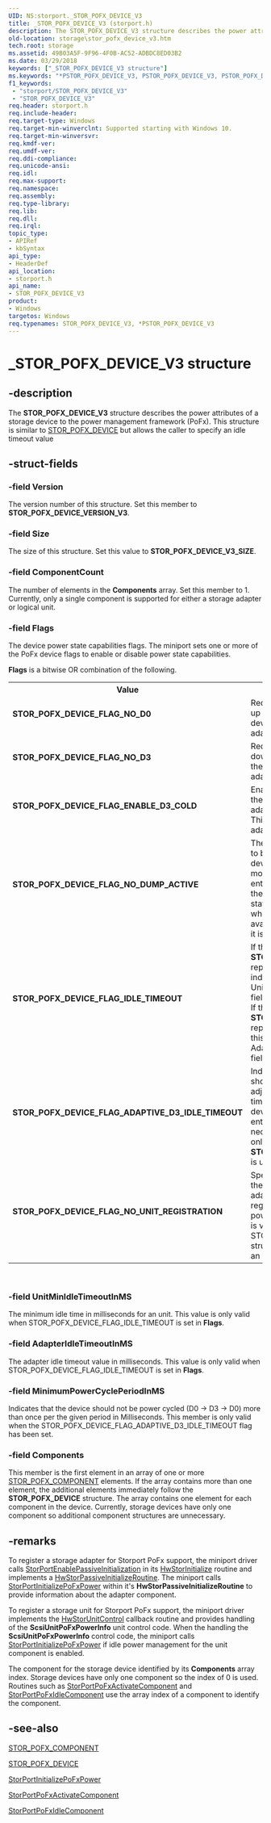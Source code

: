 ```yaml
---
UID: NS:storport._STOR_POFX_DEVICE_V3
title: _STOR_POFX_DEVICE_V3 (storport.h)
description: The STOR_POFX_DEVICE_V3 structure describes the power attributes of a storage device to the power management framework (PoFx).
old-location: storage\stor_pofx_device_v3.htm
tech.root: storage
ms.assetid: 49B03A5F-9F96-4F0B-AC52-ADBDC8ED03B2
ms.date: 03/29/2018
keywords: ["_STOR_POFX_DEVICE_V3 structure"]
ms.keywords: "*PSTOR_POFX_DEVICE_V3, PSTOR_POFX_DEVICE_V3, PSTOR_POFX_DEVICE_V3 structure pointer [Storage Devices], STOR_POFX_DEVICE_FLAG_ADAPTIVE_D3_IDLE_TIMEOUT, STOR_POFX_DEVICE_FLAG_ENABLE_D3_COLD, STOR_POFX_DEVICE_FLAG_IDLE_TIMEOUT, STOR_POFX_DEVICE_FLAG_NO_D0, STOR_POFX_DEVICE_FLAG_NO_D3, STOR_POFX_DEVICE_FLAG_NO_DUMP_ACTIVE, STOR_POFX_DEVICE_FLAG_NO_UNIT_REGISTRATION, STOR_POFX_DEVICE_V3, STOR_POFX_DEVICE_V3 structure [Storage Devices], _STOR_POFX_DEVICE_V3, storage.stor_pofx_device_v3, storport/PSTOR_POFX_DEVICE_V3, storport/STOR_POFX_DEVICE_V2"
f1_keywords:
 - "storport/STOR_POFX_DEVICE_V3"
 - "STOR_POFX_DEVICE_V3"
req.header: storport.h
req.include-header: 
req.target-type: Windows
req.target-min-winverclnt: Supported starting with Windows 10.
req.target-min-winversvr: 
req.kmdf-ver: 
req.umdf-ver: 
req.ddi-compliance: 
req.unicode-ansi: 
req.idl: 
req.max-support: 
req.namespace: 
req.assembly: 
req.type-library: 
req.lib: 
req.dll: 
req.irql: 
topic_type:
- APIRef
- kbSyntax
api_type:
- HeaderDef
api_location:
- storport.h
api_name:
- STOR_POFX_DEVICE_V3
product:
- Windows
targetos: Windows
req.typenames: STOR_POFX_DEVICE_V3, *PSTOR_POFX_DEVICE_V3
---
```


# _STOR_POFX_DEVICE_V3 structure


## -description


The <b>STOR_POFX_DEVICE_V3</b> structure describes the power attributes of a storage device to the power management framework (PoFx). This structure is similar to <a href="https://docs.microsoft.com/windows-hardware/drivers/ddi/storport/ns-storport-_stor_pofx_device">STOR_POFX_DEVICE</a> but allows the caller to specify an idle timeout value


## -struct-fields




### -field Version

The version number of this structure. Set this member to <b>STOR_POFX_DEVICE_VERSION_V3</b>.


### -field Size

The size of this structure. Set this value to <b>STOR_POFX_DEVICE_V3_SIZE</b>.


### -field ComponentCount

The number of elements in the <b>Components</b> array. Set this member to 1. Currently, only a single component is supported for either a storage adapter or logical unit.


### -field Flags

The device power state capabilities flags. The miniport sets one or more of the PoFx device flags to enable or disable power state capabilities.


<b>Flags</b> is a bitwise OR combination of the following.



<table>
<tr>
<th>Value</th>
<th>Meaning</th>
</tr>
<tr>
<td width="40%"><a id="STOR_POFX_DEVICE_FLAG_NO_D0"></a><a id="stor_pofx_device_flag_no_d0"></a><dl>
<dt><b>STOR_POFX_DEVICE_FLAG_NO_D0</b></dt>
</dl>
</td>
<td width="60%">
Requests that a  power up IRP not be sent to the device object for the adapter or unit.

</td>
</tr>
<tr>
<td width="40%"><a id="STOR_POFX_DEVICE_FLAG_NO_D3"></a><a id="stor_pofx_device_flag_no_d3"></a><dl>
<dt><b>STOR_POFX_DEVICE_FLAG_NO_D3</b></dt>
</dl>
</td>
<td width="60%">
Requests that a  power down IRP not be sent to the device object for the adapter or unit.

</td>
</tr>
<tr>
<td width="40%"><a id="STOR_POFX_DEVICE_FLAG_ENABLE_D3_COLD"></a><a id="stor_pofx_device_flag_enable_d3_cold"></a><dl>
<dt><b>STOR_POFX_DEVICE_FLAG_ENABLE_D3_COLD</b></dt>
</dl>
</td>
<td width="60%">
Enables Storport to set the D3 Cold state for the adapter if
  it supports it. This flag applies to adapters only.

</td>
</tr>
<tr>
<td width="40%"><a id="STOR_POFX_DEVICE_FLAG_NO_DUMP_ACTIVE"></a><a id="stor_pofx_device_flag_no_dump_active"></a><dl>
<dt><b>STOR_POFX_DEVICE_FLAG_NO_DUMP_ACTIVE</b></dt>
</dl>
</td>
<td width="60%">
The miniport is not able to bring the storage device active in dump mode if the device has entered the idle state or the power off when idle state.
This flag indicates whether a device is available for dump when it is idle.

</td>
</tr>
<tr>
<td width="40%"><a id="STOR_POFX_DEVICE_FLAG_IDLE_TIMEOUT"></a><a id="stor_pofx_device_flag_idle_timeout"></a><dl>
<dt><b>STOR_POFX_DEVICE_FLAG_IDLE_TIMEOUT</b></dt>
</dl>
</td>
<td width="60%">
If the <b>STOR_POFX_DEVICE_V3</b> represents a unit, this indicates the UnitMinIdleTimeoutInMS field should be honored. If the <b>STOR_POFX_DEVICE_V3</b> represents an adapter, this indicates the AdapterIdleTimeoutInMS field should be honored.

</td>
</tr>
<tr>
<td width="40%"><a id="STOR_POFX_DEVICE_FLAG_ADAPTIVE_D3_IDLE_TIMEOUT"></a><a id="stor_pofx_device_flag_adaptive_d3_idle_timeout"></a><dl>
<dt><b>STOR_POFX_DEVICE_FLAG_ADAPTIVE_D3_IDLE_TIMEOUT</b></dt>
</dl>
</td>
<td width="60%">
Indicates that Storport should dynamically adjust the D3 idle timeout such that the device can aggressively enter D3 when necessary. This is valid only when <b>STOR_POFX_DEVICE_V3</b> is used.

</td>
</tr>
<tr>
<td width="40%"><a id="STOR_POFX_DEVICE_FLAG_NO_UNIT_REGISTRATION"></a><a id="stor_pofx_device_flag_no_unit_registration"></a><dl>
<dt><b>STOR_POFX_DEVICE_FLAG_NO_UNIT_REGISTRATION</b></dt>
</dl>
</td>
<td width="60%">
Specifies that none of the units exposed by this adapter should be registered for runtime power management. This is valid only for STOR_POFX_DEVICE structures that represent an adapter.

</td>
</tr>
</table>
 


### -field UnitMinIdleTimeoutInMS

The minimum idle time in milliseconds for an unit. This value is only valid when STOR_POFX_DEVICE_FLAG_IDLE_TIMEOUT is set in <b>Flags</b>.


### -field AdapterIdleTimeoutInMS

The adapter idle timeout value in milliseconds. This value is only valid when STOR_POFX_DEVICE_FLAG_IDLE_TIMEOUT is set in <b>Flags</b>.


### -field MinimumPowerCyclePeriodInMS

Indicates that the device should not be power cycled (D0 -> D3 -> D0) more than once per the given period in Milliseconds. This member is only valid when the STOR_POFX_DEVICE_FLAG_ADAPTIVE_D3_IDLE_TIMEOUT flag has been set.


### -field Components

This member is the first element in an array of one or more <a href="https://docs.microsoft.com/windows-hardware/drivers/ddi/storport/ns-storport-_stor_pofx_component">STOR_POFX_COMPONENT</a> elements. If the array contains more than one element, the additional elements immediately follow the <b>STOR_POFX_DEVICE</b> structure. The array contains one element for each component in the device.  Currently, storage devices have only  one component so additional component structures are unnecessary.


## -remarks



To register a storage adapter for Storport PoFx support, the miniport driver calls <a href="https://docs.microsoft.com/windows-hardware/drivers/ddi/storport/nf-storport-storportenablepassiveinitialization">StorPortEnablePassiveInitialization</a> in its <a href="https://docs.microsoft.com/windows-hardware/drivers/ddi/storport/nc-storport-hw_initialize">HwStorInitialize</a> routine and implements a <a href="https://docs.microsoft.com/windows-hardware/drivers/ddi/storport/nc-storport-hw_passive_initialize_routine">HwStorPassiveInitializeRoutine</a>. The miniport calls <a href="https://docs.microsoft.com/windows-hardware/drivers/ddi/storport/nf-storport-storportinitializepofxpower">StorPortInitializePoFxPower</a> within it's <b>HwStorPassiveInitializeRoutine</b> to provide information about the adapter component.

To register a storage unit for Storport PoFx support, the miniport driver implements the <a href="https://docs.microsoft.com/windows-hardware/drivers/ddi/storport/nc-storport-hw_unit_control">HwStorUnitControl</a> callback routine and provides handling of the <b>ScsiUnitPoFxPowerInfo</b> unit control code. When the handling the <b>ScsiUnitPoFxPowerInfo</b> control code, the miniport calls <a href="https://docs.microsoft.com/windows-hardware/drivers/ddi/storport/nf-storport-storportinitializepofxpower">StorPortInitializePoFxPower</a> if idle power management for the unit component is enabled.

The component for the storage device identified by its <b>Components</b> array index. Storage devices have only one component so the index of 0 is used.  Routines such as  <a href="https://docs.microsoft.com/windows-hardware/drivers/ddi/storport/nf-storport-storportpofxactivatecomponent">StorPortPoFxActivateComponent</a> and <a href="https://docs.microsoft.com/windows-hardware/drivers/ddi/storport/nf-storport-storportpofxidlecomponent">StorPortPoFxIdleComponent</a> use the array index of a component to identify the component.




## -see-also




<a href="https://docs.microsoft.com/windows-hardware/drivers/ddi/storport/ns-storport-_stor_pofx_component">STOR_POFX_COMPONENT</a>



<a href="https://docs.microsoft.com/windows-hardware/drivers/ddi/storport/ns-storport-_stor_pofx_device">STOR_POFX_DEVICE</a>



<a href="https://docs.microsoft.com/windows-hardware/drivers/ddi/storport/nf-storport-storportinitializepofxpower">StorPortInitializePoFxPower</a>



<a href="https://docs.microsoft.com/windows-hardware/drivers/ddi/storport/nf-storport-storportpofxactivatecomponent">StorPortPoFxActivateComponent</a>



<a href="https://docs.microsoft.com/windows-hardware/drivers/ddi/storport/nf-storport-storportpofxidlecomponent">StorPortPoFxIdleComponent</a>
 

 

